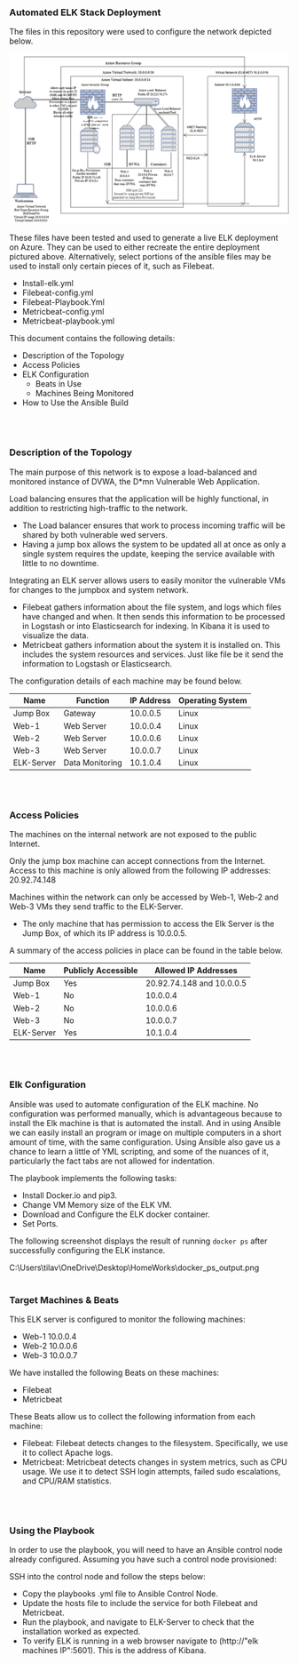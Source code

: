 ### Automated ELK Stack Deployment

  The files in this repository were used to configure the network depicted below.

  ![ELK Stack diagram](https://github.com/PriyankaTilavalli/PriyankaTilavalliELKProject1/blob/main/ELK%20Project%201/Diagrams/ELK%20Stack%20diagram.drawio.png)

  These files have been tested and used to generate a live ELK deployment on Azure. They can be used to either recreate the entire deployment pictured above. Alternatively, select portions of the ansible files may be used to install only certain pieces of it, such as Filebeat.

  - Install-elk.yml
  - Filebeat-config.yml
  - Filebeat-Playbook.Yml
  - Metricbeat-config.yml
  - Metricbeat-playbook.yml

  This document contains the following details:
  - Description of the Topology
  - Access Policies
  - ELK Configuration
    - Beats in Use
    - Machines Being Monitored
  - How to Use the Ansible Build
<br>
<br>

### Description of the Topology

  The main purpose of this network is to expose a load-balanced and monitored instance of DVWA, the D*mn Vulnerable Web Application.

  Load balancing ensures that the application will be highly functional, in addition to restricting high-traffic to the network.
  - The Load balancer ensures that work to process incoming traffic will be shared by both vulnerable wed servers. 
  - Having a jump box allows the system to be updated all at once as only a single system requires the update, keeping the service available with little to no downtime.

  Integrating an ELK server allows users to easily monitor the vulnerable VMs for changes to the jumpbox and system network.
  - Filebeat gathers information about the file system, and logs which files have changed and when. It then sends this information to be processed in Logstash or into  Elasticsearch for indexing. In Kibana it is used to visualize the data.
  - Metricbeat gathers information about the system it is installed on. This includes the system resources and services. Just like file be it send the information to Logstash or Elasticsearch.

  The configuration details of each machine may be found below.

  | Name       | Function        | IP Address | Operating System |
  |------------|-----------------|------------|------------------|
  | Jump Box   | Gateway         | 10.0.0.5   | Linux            |
  | Web-1      | Web Server      | 10.0.0.4   | Linux            |
  | Web-2      | Web Server      | 10.0.0.6   | Linux            |
  | Web-3      | Web Server      | 10.0.0.7   | Linux            |
  | ELK-Server | Data Monitoring | 10.1.0.4   | Linux            |
<br>
<br>

### Access Policies

  The machines on the internal network are not exposed to the public Internet. 

  Only the jump box machine can accept connections from the Internet. Access to this machine is only allowed from the following IP addresses: 20.92.74.148

  Machines within the network can only be accessed by Web-1, Web-2 and Web-3 VMs they send traffic to the ELK-Server.
  - The only machine that has permission to access the Elk Server is the Jump Box, of which its IP address is 10.0.0.5.

  A summary of the access policies in place can be found in the table below.

  | Name       | Publicly Accessible | Allowed IP Addresses      |
  |------------|---------------------|---------------------------|
  | Jump Box   | Yes                 | 20.92.74.148 and 10.0.0.5 |
  | Web-1      | No                  | 10.0.0.4                  |
  | Web-2      | No                  | 10.0.0.6                  |
  | Web-3      | No                  | 10.0.0.7                  |
  | ELK-Server | Yes                 | 10.1.0.4                  |
<br>
<br>

### Elk Configuration

  Ansible was used to automate configuration of the ELK machine. No configuration was performed manually, which is advantageous because to install the Elk machine is that is automated the install. And in using Ansible we can easily install an program or image on multiple computers in a short amount of time, with the same configuration. Using Ansible also gave us a chance to learn a little of YML scripting, and some of the nuances of it, particularly the fact tabs are not allowed for indentation.

  The playbook implements the following tasks:
  - Install Docker.io and pip3.
  - Change VM Memory size of the ELK VM.
  - Download and Configure the ELK docker container.
  - Set Ports.

  The following screenshot displays the result of running `docker ps` after successfully configuring the ELK instance.

  C:\Users\tilav\OneDrive\Desktop\HomeWorks\docker_ps_output.png
<br>
<br>

### Target Machines & Beats

  This ELK server is configured to monitor the following machines:
  - Web-1 10.0.0.4
  - Web-2 10.0.0.6
  - Web-3 10.0.0.7

  We have installed the following Beats on these machines:
  - Filebeat
  - Metricbeat

  These Beats allow us to collect the following information from each machine:
  - Filebeat: Filebeat detects changes to the filesystem. Specifically, we use it to collect Apache logs.
  - Metricbeat: Metricbeat detects changes in system metrics, such as CPU usage. We use it to detect SSH login attempts, failed sudo escalations, and CPU/RAM statistics.
<br>
<br>

### Using the Playbook

  In order to use the playbook, you will need to have an Ansible control node already configured. Assuming you have such a control node provisioned: 

  SSH into the control node and follow the steps below:
  - Copy the playbooks .yml file to Ansible Control Node.
  - Update the hosts file to include the service for both Filebeat and Metricbeat.
  - Run the playbook, and navigate to ELK-Server to check that the installation worked as expected.
  - To verify ELK is running in a web browser navigate to (http://"elk machines IP":5601). This is the address of Kibana.